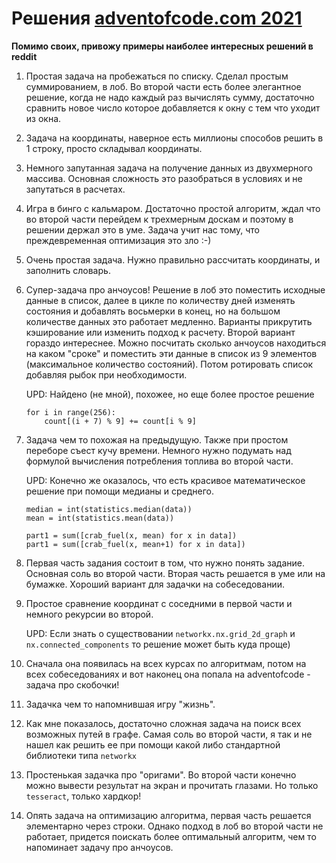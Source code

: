 # Решения [adventofcode.com 2021](https://adventofcode.com/2021/)

   **Помимо своих, привожу примеры наиболее интересных решений в reddit**

1. Простая задача на пробежаться по списку. Сделал простым суммированием, в лоб. 
   Во второй части есть более элегантное решение, когда не надо каждый раз вычислять
   сумму, достаточно сравнить новое число которое добавляется к окну с 
   тем что уходит из окна.
2. Задача на координаты, наверное есть миллионы способов решить в 1 строку, 
   просто складывал координаты.
3. Немного запутанная задача на получение данных из двухмерного массива. 
   Основная сложность это разобраться в условиях и не запутаться в расчетах.
4. Игра в бинго с кальмаром. Достаточно простой алгоритм, ждал что во второй части 
   перейдем к трехмерным доскам и поэтому в решении держал это в уме. Задача учит нас 
   тому, что преждевременная оптимизация это зло :-)
5. Очень простая задача. Нужно правильно рассчитать координаты, и заполнить словарь.
6. Супер-задача про анчоусов! Решение в лоб это поместить исходные данные в список, далее в цикле по количеству дней изменять 
   состояния и добавлять восьмерки в конец, но на большом количестве данных это работает медленно. Варианты прикрутить 
   кэширование или изменить подход к расчету. Второй вариант гораздо интереснее. Можно посчитать
   сколько анчоусов находиться на каком "сроке" и поместить эти данные в список из 9 элементов 
   (максимальное количество состояний). Потом ротировать список добавляя рыбок при необходимости.
   
   UPD: Найдено (не мной), похожее, но еще более простое решение 
   ```   
   for i in range(256):
       count[(i + 7) % 9] += count[i % 9]  
   ```
7. Задача чем то похожая на предыдущую. Также при простом переборе съест кучу времени. Немного нужно 
   подумать над формулой вычисления потребления топлива во второй части.
 
   UPD: Конечно же оказалось, что есть красивое математическое решение при помощи 
   медианы и среднего. 
   
   ```
   median = int(statistics.median(data))
   mean = int(statistics.mean(data))
   
   part1 = sum([crab_fuel(x, mean) for x in data])
   part1 = sum([crab_fuel(x, mean+1) for x in data])
   ```
8. Первая часть задания состоит в том, что нужно понять задание. Основная соль во 
   второй части. Вторая часть решается в уме или на бумажке. Хороший вариант для 
   задачки на собеседовании.
   
9. Простое сравнение координат с соседними в первой части и немного рекурсии во второй. 
   
   UPD: Если знать о существовании ```networkx.nx.grid_2d_graph``` и
   ```nx.connected_components``` то решение может быть куда проще)
   
10. Сначала она появилась на всех курсах по алгоритмам, 
    потом на всех собеседованиях и вот наконец она попала на adventofcode - 
    задача про скобочки!
    
11. Задачка чем то напомнившая игру "жизнь".
    
12. Как мне показалось, достаточно сложная задача на поиск всех возможных путей в графе. 
    Самая соль во второй части, я так и не нашел как решить ее при помощи какой либо 
    стандартной библиотеки типа ```networkx```
    
13. Простенькая задачка про "оригами". Во второй части конечно можно вывести результат
    на экран и прочитать глазами. Но только ```tesseract```, только хардкор!
    
14. Опять задача на оптимизацию алгоритма, первая часть решается элементарно через 
    строки. Однако подход в лоб во второй части не работает, придется поискать более 
    оптимальный алгоритм, чем то напоминает задачу про анчоусов.
